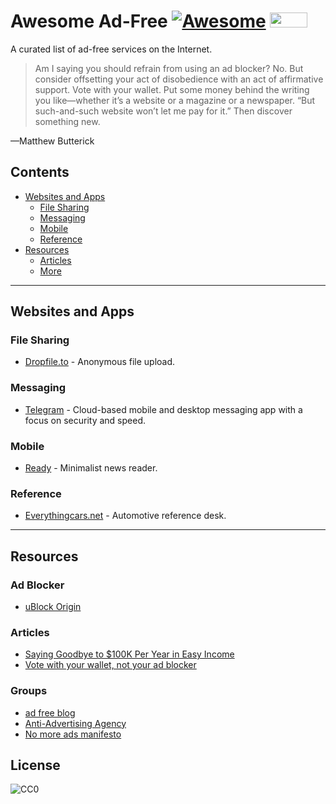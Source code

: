 # Awesome Ad-Free [![Awesome](https://cdn.rawgit.com/sindresorhus/awesome/d7305f38d29fed78fa85652e3a63e154dd8e8829/media/badge.svg)](https://github.com/sindresorhus/awesome) <a href="https://nomoreads.org"><img src="https://nomoreads.org/img/nomoreads_logo_small.png" width="60" height="24"></a>

A curated list of ad-free services on the Internet.

>Am I saying you should refrain from using an ad blocker? No. But consider offsetting your act of disobedience with an act of affirmative support. Vote with your wallet. Put some money behind the writing you like—whether it’s a website or a magazine or a newspaper. “But such-and-such website won’t let me pay for it.” Then discover something new.

—Matthew Butterick

## Contents
* [Websites and Apps](websites-and-apps)
  * [File Sharing](#file-sharing)
  * [Messaging](#messaging)
  * [Mobile](#mobile)
  * [Reference](#reference)
* [Resources](#resources)
  * [Articles](#articles)
  * [More](#more)

---

## Websites and Apps

### File Sharing
* [Dropfile.to](https://dropfile.to/) - Anonymous file upload.

### Messaging
* [Telegram](https://telegram.org/) - Cloud-based mobile and desktop messaging app with a focus on security and speed.

### Mobile
* [Ready](https://readytheapp.com/) - Minimalist news reader.

### Reference
* [Everythingcars.net](https://everythingcars.net/) - Automotive reference desk.

---

## Resources

### Ad Blocker
* [uBlock Origin](https://github.com/gorhill/uBlock)

### Articles
* [Saying Goodbye to $100K Per Year in Easy Income](https://www.stevepavlina.com/blog/2008/10/dropping-adsense-saying-goodbye-to-100k-per-year-in-easy-income/)
* [Vote with your wallet, not your ad blocker](http://practicaltypography.com/vote-with-your-wallet.html)

### Groups
* [ad free blog](http://adfreeblog.org/)
* [Anti-Advertising Agency](https://antiadvertisingagency.com/our-mission/)
* [No more ads manifesto](https://nomoreads.org/)

## License
![CC0](http://mirrors.creativecommons.org/presskit/buttons/88x31/svg/cc-zero.svg)

